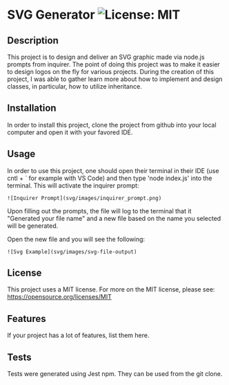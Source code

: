 # SVG Generator        ![License: MIT](https://img.shields.io/badge/License-MIT-yellow.svg)

## Description

This project is to design and deliver an SVG graphic made via node.js prompts from inquirer. The point of doing this project was to make it easier to design logos on the fly for various projects. During the creation of this project, I was able to gather learn more about how to implement and design classes, in particular, how to utilize inheritance.

## Installation

In order to install this project, clone the project from github into your local computer and open it with your favored IDE.

## Usage

In order to use this project, one should open their terminal in their IDE (use cntl + ` for example with VS Code) and then type 'node index.js' into the terminal. This will activate the inquirer prompt:


    ![Inquirer Prompt](svg/images/inquirer_prompt.png)

Upon filling out the prompts, the file will log to the terminal that it "Generated your file name" and a new file based on the name you selected will be generated.

Open the new file and you will see the following: 

    ![Svg Example](svg/images/svg-file-output)

## License

This project uses a MIT license. For more on the MIT license, please see: https://opensource.org/licenses/MIT

## Features

If your project has a lot of features, list them here.

## Tests

Tests were generated using Jest npm. They can be used from the git clone.
